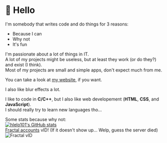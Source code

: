 # 👋 Hello
I'm somebody that writes code and do things for 3 reasons:
- Because I can
- Why not
- It's fun

I'm passionate about a lot of things in IT.\
A lot of my projects might be useless, but at least they work (or do they?) and exist (I think).\
Most of my projects are small and simple apps, don't expect much from me.

You can take a look at [my website](https://hlelo.cc), if you want.

I also like blur effects a lot.

I like to code in **C/C++**, but I also like web developement (**HTML**, **CSS**, and **JavaScript**).\
I should really try to learn new languages tho...

Some stats because why not:\
[![hlelo101's GitHub stats](https://github-readme-stats.vercel.app/api?username=hlelo101)](https://github.com/anuraghazra/github-readme-stats)\
[Fractal accounts](https://github.com/hlelo101/fractal-accounts/) vID! (If it doesn't show up... Welp, guess the server died)\
![Fractal vID](https://accounts.hlelo.cc/vidpng/1)
